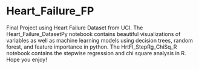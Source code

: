 # Heart_Failure_FP
Final Project using Heart Failure Dataset from UCI.
The Heart_Failure_DatasetPy notebook contains beautiful visualizations of variables as well as machine learning models 
using decision trees, random forest, and feature importance in python. 
The HrtFl_StepRg_ChiSq_R notebook contains the stepwise regression and chi square analysis in R. 
Hope you enjoy!
